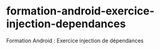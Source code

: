 # formation-android-exercice-injection-dependances
Formation Android : Exercice injection de dépendances
